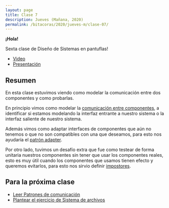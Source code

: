 ```yaml
---
layout: page
title: Clase 7
description: Jueves (Mañana, 2020)
permalink: /bitacoras/2020/jueves-m/clase-07/
---
```



**¡Hola!**

Sexta clase de Diseño de Sistemas en pantuflas!

- [Video](https://us02web.zoom.us/rec/share/w95TJLPirF5IW6fP9EzBX4UAN9vYX6a80yZN_fYFmRvAAQ4AoXA6AgyuoVjoz2mj?startTime=1590063424000)
- [Presentación](https://docs.google.com/presentation/d/1VVo9rluSVBIZSLHIM0w5LmpJ9M-sAsG7EcymdCT6s5M/edit?usp=sharing)

## Resumen

En esta clase estuvimos viendo como modelar la comunicación entre dos componentes y como probarlas.

En principio vimos como modelar la [comunicación entre componentes](https://docs.google.com/document/d/1LurA-bCEHhCsIPFiFg1rqfIdfe5SdS4wBePfG45nDqg), a identificar si estamos modelando la interfaz entrante a nuestro sistema o la interfaz saliente de nuestro sistema.

Además vimos como adaptar interfaces de componentes que aún no tenemos o que no son compatibles con una que deseamos, para esto nos ayudaría el [patrón adapter](http://www.uml.org.cn/c++/pdf/DesignPatterns.pdf).

Por otro lado, tuvimos un desafío extra que fue como testear de forma unitaria nuestros componentes sin tener que usar los componentes reales, esto es muy útil cuando los componentes que usamos tienen efecto y queremos evitarlos, para esto nos sirvio definir [impostores](https://docs.google.com/document/d/11mVR-4wEZhlQMDEqrfQeYLypEsrSqXv98dr78SA0Oq4/edit#heading=h.5bqwe0zgcgud).

## Para la próxima clase

- [Leer Patrones de comunicación](https://docs.google.com/document/d/1EVPwqFyq2TW5Z5_VUeWdh9yLesxPBbSBzke2jHNURuk/edit)
- [Plantear el ejercicio de Sistema de archivos](https://docs.google.com/document/d/1MYNcBAKlszo1A1bEC2vMvXHyGUgrJyEhGF0tSXJHNsM/)
